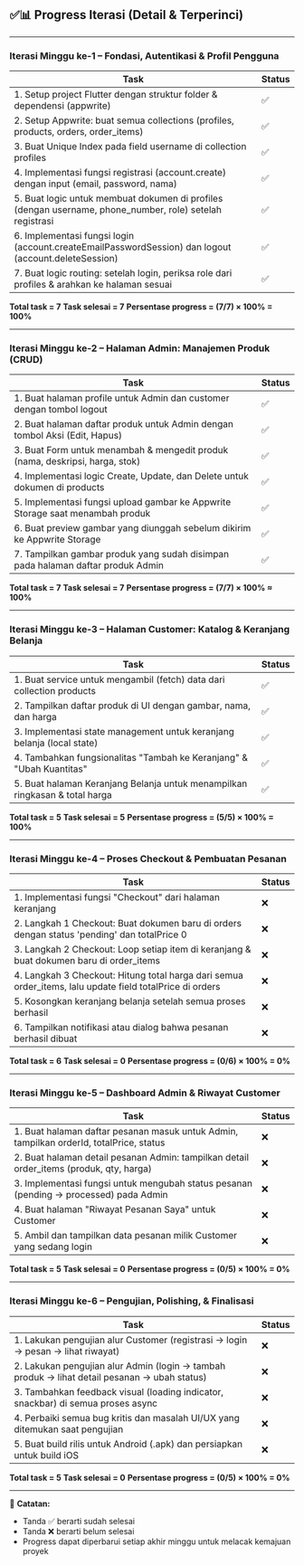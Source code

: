 ## ✅📊 Progress Iterasi (Detail & Terperinci)

---

### Iterasi Minggu ke-1 – Fondasi, Autentikasi & Profil Pengguna

| Task                                                                                                      | Status |
| --------------------------------------------------------------------------------------------------------- | ------ |
| 1. Setup project Flutter dengan struktur folder & dependensi (appwrite)                                   | ✅      |
| 2. Setup Appwrite: buat semua collections (profiles, products, orders, order\_items)                      | ✅      |
| 3. Buat Unique Index pada field username di collection profiles                                           | ✅      |
| 4. Implementasi fungsi registrasi (account.create) dengan input (email, password, nama)                   | ✅      |
| 5. Buat logic untuk membuat dokumen di profiles (dengan username, phone\_number, role) setelah registrasi | ✅      |
| 6. Implementasi fungsi login (account.createEmailPasswordSession) dan logout (account.deleteSession)      | ✅      |
| 7. Buat logic routing: setelah login, periksa role dari profiles & arahkan ke halaman sesuai              | ✅      |

**Total task = 7**
**Task selesai = 7**
**Persentase progress = (7/7) × 100% = 100%**

---

### Iterasi Minggu ke-2 – Halaman Admin: Manajemen Produk (CRUD)

| Task                                                                            | Status |
| ------------------------------------------------------------------------------- | ------ |
| 1. Buat halaman profile untuk Admin dan customer dengan tombol logout           | ✅      |
| 2. Buat halaman daftar produk untuk Admin dengan tombol Aksi (Edit, Hapus)      | ✅      |
| 3. Buat Form untuk menambah & mengedit produk (nama, deskripsi, harga, stok)    | ✅      |
| 4. Implementasi logic Create, Update, dan Delete untuk dokumen di products      | ✅      |
| 5. Implementasi fungsi upload gambar ke Appwrite Storage saat menambah produk   | ✅      |
| 6. Buat preview gambar yang diunggah sebelum dikirim ke Appwrite Storage        | ✅      |
| 7. Tampilkan gambar produk yang sudah disimpan pada halaman daftar produk Admin | ✅      |

**Total task = 7**
**Task selesai = 7**
**Persentase progress = (7/7) × 100% ≈ 100%**

---

### Iterasi Minggu ke-3 – Halaman Customer: Katalog & Keranjang Belanja

| Task                                                                        | Status |
| --------------------------------------------------------------------------- | ------ |
| 1. Buat service untuk mengambil (fetch) data dari collection products       | ✅      |
| 2. Tampilkan daftar produk di UI dengan gambar, nama, dan harga             | ✅      |
| 3. Implementasi state management untuk keranjang belanja (local state)      | ✅      |
| 4. Tambahkan fungsionalitas "Tambah ke Keranjang" & "Ubah Kuantitas"        | ✅      |
| 5. Buat halaman Keranjang Belanja untuk menampilkan ringkasan & total harga | ✅      |

**Total task = 5**
**Task selesai = 5**
**Persentase progress = (5/5) × 100% = 100%**

---

### Iterasi Minggu ke-4 – Proses Checkout & Pembuatan Pesanan

| Task                                                                                                      | Status |
| --------------------------------------------------------------------------------------------------------- | ------ |
| 1. Implementasi fungsi "Checkout" dari halaman keranjang                                                  | ❌      |
| 2. Langkah 1 Checkout: Buat dokumen baru di orders dengan status 'pending' dan totalPrice 0               | ❌      |
| 3. Langkah 2 Checkout: Loop setiap item di keranjang & buat dokumen baru di order\_items                  | ❌      |
| 4. Langkah 3 Checkout: Hitung total harga dari semua order\_items, lalu update field totalPrice di orders | ❌      |
| 5. Kosongkan keranjang belanja setelah semua proses berhasil                                              | ❌      |
| 6. Tampilkan notifikasi atau dialog bahwa pesanan berhasil dibuat                                         | ❌      |

**Total task = 6**
**Task selesai = 0**
**Persentase progress = (0/6) × 100% = 0%**

---

### Iterasi Minggu ke-5 – Dashboard Admin & Riwayat Customer

| Task                                                                                     | Status |
| ---------------------------------------------------------------------------------------- | ------ |
| 1. Buat halaman daftar pesanan masuk untuk Admin, tampilkan orderId, totalPrice, status  | ❌      |
| 2. Buat halaman detail pesanan Admin: tampilkan detail order\_items (produk, qty, harga) | ❌      |
| 3. Implementasi fungsi untuk mengubah status pesanan (pending -> processed) pada Admin   | ❌      |
| 4. Buat halaman "Riwayat Pesanan Saya" untuk Customer                                    | ❌      |
| 5. Ambil dan tampilkan data pesanan milik Customer yang sedang login                     | ❌      |

**Total task = 5**
**Task selesai = 0**
**Persentase progress = (0/5) × 100% = 0%**

---

### Iterasi Minggu ke-6 – Pengujian, Polishing, & Finalisasi

| Task                                                                                            | Status |
| ----------------------------------------------------------------------------------------------- | ------ |
| 1. Lakukan pengujian alur Customer (registrasi -> login -> pesan -> lihat riwayat)              | ❌      |
| 2. Lakukan pengujian alur Admin (login -> tambah produk -> lihat detail pesanan -> ubah status) | ❌      |
| 3. Tambahkan feedback visual (loading indicator, snackbar) di semua proses async                | ❌      |
| 4. Perbaiki semua bug kritis dan masalah UI/UX yang ditemukan saat pengujian                    | ❌      |
| 5. Buat build rilis untuk Android (.apk) dan persiapkan untuk build iOS                         | ❌      |

**Total task = 5**
**Task selesai = 0**
**Persentase progress = (0/5) × 100% = 0%**

---

📌 **Catatan:**

* Tanda ✅ berarti sudah selesai
* Tanda ❌ berarti belum selesai
* Progress dapat diperbarui setiap akhir minggu untuk melacak kemajuan proyek
